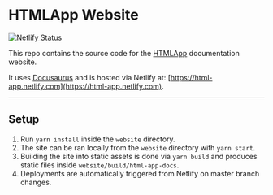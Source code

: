 # HTMLApp Website

[![Netlify Status](https://api.netlify.com/api/v1/badges/87831e58-c78a-42c1-b36a-70aa10d85eba/deploy-status)](https://app.netlify.com/sites/html-app/deploys)

This repo contains the source code for the [HTMLApp](https://github.com/AaronLeoCooper/html-app) documentation website.

It uses [Docusaurus](https://docusaurus.io/docs/en/site-preparation) and is hosted via Netlify at:
[https://html-app.netlify.com](https://html-app.netlify.com).

---

## Setup

1. Run `yarn install` inside the `website` directory.
2. The site can be ran locally from the `website` directory with `yarn start`.
3. Building the site into static assets is done via `yarn build` and produces static files inside
   `website/build/html-app-docs`.
4. Deployments are automatically triggered from Netlify on master branch changes.
